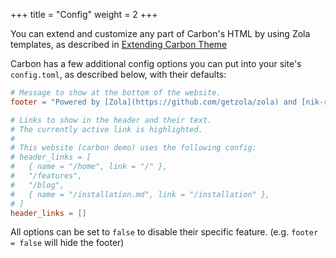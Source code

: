+++
title = "Config"
weight = 2
+++

You can extend and customize any part of Carbon's HTML by using Zola templates, as described in [Extending Carbon Theme](/features/extending)

Carbon has a few additional config options you can put into your site's `config.toml`, as described below, with their defaults:

```toml
# Message to show at the bottom of the website.
footer = "Powered by [Zola](https://github.com/getzola/zola) and [nik-rev/carbon](https://github.com/nik-rev/carbon)"

# Links to show in the header and their text.
# The currently active link is highlighted.
#
# This website (carbon demo) uses the following config:
# header_links = [
#   { name = "/home", link = "/" },
#   "/features",
#   "/blog",
#   { name = "/installation.md", link = "/installation" },
# ]
header_links = []
```

All options can be set to `false` to disable their specific feature. (e.g. `footer = false` will hide the footer)
